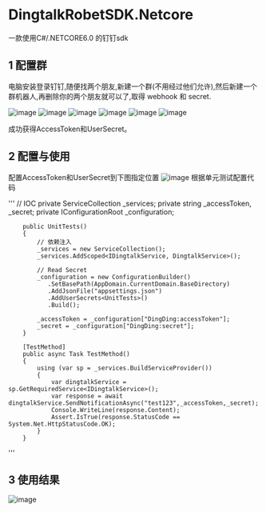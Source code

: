 # DingtalkRobetSDK.Netcore
一款使用C#/.NETCORE6.0 的钉钉sdk

## 1 配置群
电脑安装登录钉钉,随便找两个朋友,新建一个群(不用经过他们允许),然后新建一个
群机器人,再删除你的两个朋友就可以了,取得 webhook 和 secret.
 
![image](https://github.com/memoryfraction/DingtalkSDK.Netcore/blob/main/resources/images/1.png?raw=true)
![image](https://github.com/memoryfraction/DingtalkSDK.Netcore/blob/main/resources/images/2.png?raw=true)
![image](https://github.com/memoryfraction/DingtalkSDK.Netcore/blob/main/resources/images/3.png?raw=true)
![image](https://github.com/memoryfraction/DingtalkSDK.Netcore/blob/main/resources/images/4.png?raw=true)
![image](https://github.com/memoryfraction/DingtalkSDK.Netcore/blob/main/resources/images/5.png?raw=true)
![image](https://github.com/memoryfraction/DingtalkSDK.Netcore/blob/main/resources/images/6.png?raw=true)



成功获得AccessToken和UserSecret。

## 2 配置与使用
配置AccessToken和UserSecret到下图指定位置
![image](https://github.com/memoryfraction/DingtalkSDK.Netcore/blob/main/resources/images/7.png?raw=true)
根据单元测试配置代码

'''
// IOC
        private ServiceCollection _services;
        private string _accessToken, _secret;
        private IConfigurationRoot _configuration;

        public UnitTests()
        {
            // 依赖注入
            _services = new ServiceCollection();
            _services.AddScoped<IDingtalkService, DingtalkService>();

            // Read Secret
            _configuration = new ConfigurationBuilder()
               .SetBasePath(AppDomain.CurrentDomain.BaseDirectory)
               .AddJsonFile("appsettings.json")
               .AddUserSecrets<UnitTests>()
               .Build();

            _accessToken = _configuration["DingDing:accessToken"];
            _secret = _configuration["DingDing:secret"];
        }

        [TestMethod]
        public async Task TestMethod()
        {
            using (var sp = _services.BuildServiceProvider())
            {
                var dingtalkService = sp.GetRequiredService<IDingtalkService>();
                var response = await dingtalkService.SendNotificationAsync("test123",_accessToken,_secret);
                Console.WriteLine(response.Content);
                Assert.IsTrue(response.StatusCode == System.Net.HttpStatusCode.OK);
            }
        }
'''


## 3 使用结果
![image](https://github.com/memoryfraction/DingtalkSDK.Netcore/blob/main/resources/images/8.png?raw=true)


